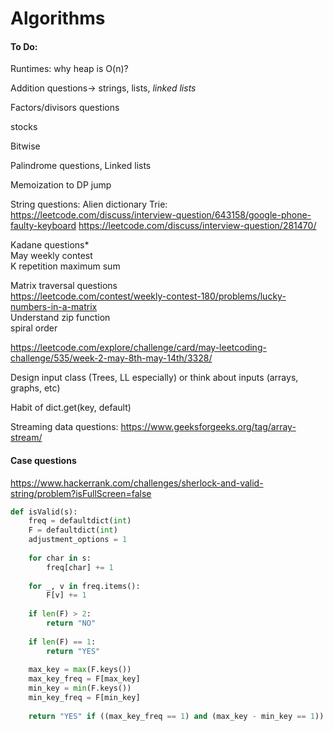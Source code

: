# Algorithms

#### To Do:

Runtimes: why heap is O(n)?

Addition questions-> strings, lists, *linked lists*

Factors/divisors questions

stocks

Bitwise

Palindrome questions, Linked lists

Memoization to DP jump

String questions: Alien dictionary
Trie: https://leetcode.com/discuss/interview-question/643158/google-phone-faulty-keyboard
https://leetcode.com/discuss/interview-question/281470/


Kadane questions* <br />
May weekly contest <br />
K repetition maximum sum <br />

Matrix traversal questions <br />
https://leetcode.com/contest/weekly-contest-180/problems/lucky-numbers-in-a-matrix <br />
Understand zip function <br />
spiral order

https://leetcode.com/explore/challenge/card/may-leetcoding-challenge/535/week-2-may-8th-may-14th/3328/ <br />

Design input class (Trees, LL especially) or think about inputs (arrays, graphs, etc) 

Habit of dict.get(key, default)

Streaming data questions: https://www.geeksforgeeks.org/tag/array-stream/

#### Case questions
https://www.hackerrank.com/challenges/sherlock-and-valid-string/problem?isFullScreen=false
```py
def isValid(s):
    freq = defaultdict(int)
    F = defaultdict(int)
    adjustment_options = 1
    
    for char in s:
        freq[char] += 1
    
    for _, v in freq.items():
        F[v] += 1
    
    if len(F) > 2:
        return "NO"
    
    if len(F) == 1:
        return "YES"
    
    max_key = max(F.keys())
    max_key_freq = F[max_key]
    min_key = min(F.keys())
    min_key_freq = F[min_key]
    
    return "YES" if ((max_key_freq == 1) and (max_key - min_key == 1)) or (min_key_freq == 1) else "NO"
```
